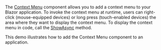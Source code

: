 The [Context Menu](https://docs.devexpress.com/Blazor/DevExpress.Blazor.DxContextMenu) component allows you to add a context menu to your Blazor application. To invoke the context menu at runtime, users can right-click (mouse-equipped devices) or long press (touch-enabled devices) the area where they want to display the context menu. To display the context menu in code, call the [ShowAsync](https://docs.devexpress.com/Blazor/DevExpress.Blazor.DxContextMenu.ShowAsync(Microsoft.AspNetCore.Components.Web.MouseEventArgs)) method.

This demo illustrates how to add the Context Menu component to an application.
